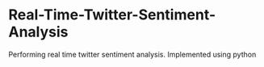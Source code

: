 # Real-Time-Twitter-Sentiment-Analysis
Performing real time twitter sentiment analysis. Implemented using python
